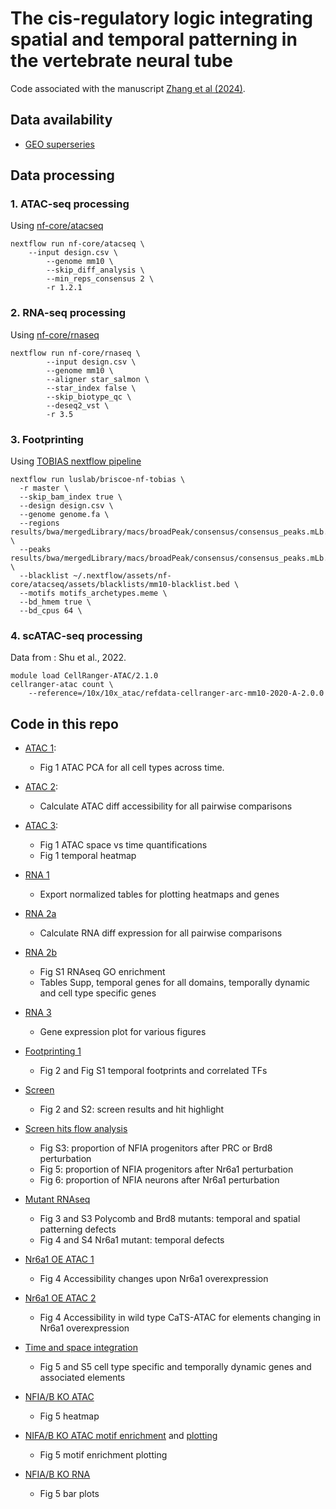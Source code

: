 # The cis-regulatory logic integrating spatial and temporal patterning in the vertebrate neural tube

Code associated with the manuscript [Zhang et al (2024)](https://www.biorxiv.org/content/10.1101/2024.04.17.589864v1.full).

## Data availability

- [GEO superseries](https://www.ncbi.nlm.nih.gov/geo/query/acc.cgi?acc=GSE264172)

## Data processing

### 1. ATAC-seq processing 
Using [nf-core/atacseq](https://nf-co.re/atacseq)
```
nextflow run nf-core/atacseq \
	--input design.csv \
        --genome mm10 \
    	--skip_diff_analysis \
    	--min_reps_consensus 2 \
        -r 1.2.1
```

### 2. RNA-seq processing
Using [nf-core/rnaseq](https://nf-co.re/rnaseq)
```
nextflow run nf-core/rnaseq \
        --input design.csv \
        --genome mm10 \
        --aligner star_salmon \
        --star_index false \
        --skip_biotype_qc \
    	--deseq2_vst \
        -r 3.5
```

### 3. Footprinting
Using [TOBIAS nextflow pipeline](https://github.com/luslab/briscoe-nf-tobias)
```
nextflow run luslab/briscoe-nf-tobias \
  -r master \
  --skip_bam_index true \
  --design design.csv \
  --genome genome.fa \
  --regions results/bwa/mergedLibrary/macs/broadPeak/consensus/consensus_peaks.mLb.clN.bed \
  --peaks results/bwa/mergedLibrary/macs/broadPeak/consensus/consensus_peaks.mLb.clN.bed \
  --blacklist ~/.nextflow/assets/nf-core/atacseq/assets/blacklists/mm10-blacklist.bed \
  --motifs motifs_archetypes.meme \
  --bd_hmem true \
  --bd_cpus 64 \
```

### 4. scATAC-seq processing
Data from : Shu et al., 2022.
```
module load CellRanger-ATAC/2.1.0
cellranger-atac count \
    --reference=/10x/10x_atac/refdata-cellranger-arc-mm10-2020-A-2.0.0
```

## Code in this repo

- [ATAC 1](r_files/temporal_atac_1_PCA.md): 
    - Fig 1 ATAC PCA for all cell types across time.
- [ATAC 2](r_files/temporal_atac_2_time_space.md): 
    - Calculate ATAC diff accessibility for all pairwise comparisons
- [ATAC 3](r_files/temporal_atac_2_time_space_plot.md): 
    - Fig 1 ATAC space vs time quantifications
    - Fig 1 temporal heatmap

- [RNA 1](r_files/temporal_rna_1_export_tables.md)
    - Export normalized tables for plotting heatmaps and genes
- [RNA 2a](r_files/temporal_rna_2_time_space.md)
    - Calculate RNA diff expression for all pairwise comparisons
- [RNA 2b](r_files/temporal_rna_2_time_space_import_plot.md)
    - Fig S1 RNAseq GO enrichment
    - Tables Supp, temporal genes for all domains, temporally dynamic and cell type specific genes
- [RNA 3](r_files/temporal_rna_3_plotgenes_import.md)
    - Gene expression plot for various figures
- [Footprinting 1](r_files/temporal_footprint_1_WT.md)
    - Fig 2 and Fig S1 temporal footprints and correlated TFs
- [Screen](r_files/temporal_screen_1_hitselection.md)
    - Fig 2 and S2: screen results and hit highlight
- [Screen hits flow analysis](r_files/temporal_screen_3_Flow.md)
    - Fig S3: proportion of NFIA progenitors after PRC or Brd8 perturbation
    - Fig 5: proportion of NFIA progenitors after Nr6a1 perturbation
    - Fig 6: proportion of NFIA neurons after Nr6a1 perturbation
- [Mutant RNAseq](r_files/temporal_screen_2_hitsRNAseq.md)
    - Fig 3 and S3 Polycomb and Brd8 mutants: temporal and spatial patterning defects
    - Fig 4 and S4 Nr6a1 mutant: temporal defects
- [Nr6a1 OE ATAC 1](r_files/temporal_Nr6a1OE_2_ATAC.md)
    - Fig 4 Accessibility changes upon Nr6a1 overexpression
- [Nr6a1 OE ATAC 2](r_files/temporal_Nr6a1OE_3_ATAC.md)
    - Fig 4 Accessibility in wild type CaTS-ATAC for elements changing in Nr6a1 overexpression
- [Time and space integration](r_files/temporal_multi_2_time_and_space_genes.md)
    - Fig 5 and S5 cell type specific and temporally dynamic genes and associated elements
- [NFIA/B KO ATAC](r_files/temporal_NFIAB-KO_1_ATAC.md)
    - Fig 5 heatmap
- [NIFA/B KO ATAC motif enrichment](r_files/temporal_NFIAB-KO_3_motifenrichment.md) and [plotting](r_files/temporal_NFIAB-KO_4_plotmotifs.md)
    - Fig 5 motif enrichment plotting 
- [NFIA/B KO RNA](r_files/temporal_NFIAB-KO_2_RNA.md)
    - Fig 5 bar plots 
